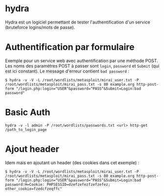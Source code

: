 hydra
=====

Hydra est un logiciel permettant de tester l'authentification d'un service (bruteforce logins/mots de passe).

# Authentification par formulaire
Exemple pour un service web avec authentification par une méthode POST. Les noms des paramètres POST à passer sont `login`, `password` et `Submit` (qui est ici constant). Le message d'erreur contient `bad password` :
```
$ hydra -v -V -L /root/wordlists/metasploit/mirai_user.txt -P /root/wordlists/metasploit/mirai_pass.txt -s 80 example.org http-post-form "/login.php:login=^USER^&password=^PASS^&Submit=Login:bad password"
```

# Basic Auth
```
hydra -v -l admin -P /root/wordlists/passwords.txt <url> http-get /path_to_login_page
```

# Ajout header
Idem mais en ajoutant un header (des cookies dans cet exemple) :
```
$ hydra -v -V -L /root/wordlists/metasploit/mirai_user.txt -P /root/wordlists/metasploit/mirai_pass.txt -s 80 example.org http-post-form "/login.php:login=^USER^&password=^PASS^&Submit=Login:bad password:H=Cookie: PHPSESSID=dzefzefezfzefzefez; other_cookie=fzedcfzeqffc"
```
